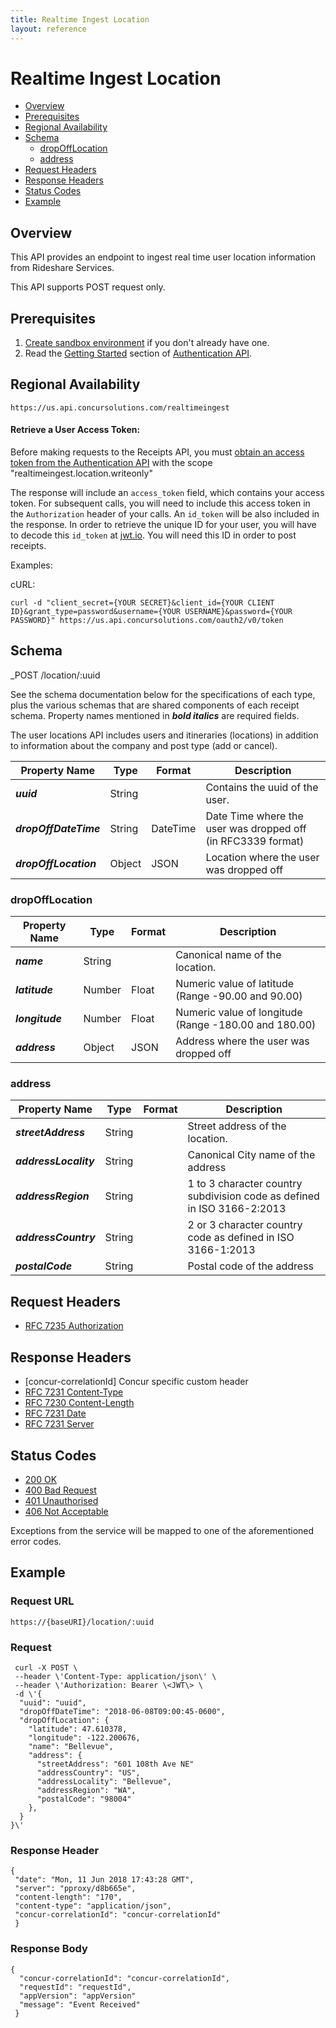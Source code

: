 ```yaml
---
title: Realtime Ingest Location
layout: reference
---
```


# Realtime Ingest Location

* [Overview](#overview)
* [Prerequisites](#prerequisites)
* [Regional Availability](#regionalAvailability)
* [Schema](#schema)
  * [dropOffLocation](#dropOffLocation)
  * [address](#address)
* [Request Headers](#requestHeaders)
* [Response Headers](#responseHeaders)
* [Status Codes](#statusCodes)
* [Example](#example)

## Overview

This API provides an endpoint to ingest real time user location information from Rideshare Services. 

This API supports POST request only.


## Prerequisites

1. [Create sandbox environment](/manage-apps/register.html) if you don't already have one.
2. Read the [Getting Started](/api-reference/authentication/getting-started.html) section of [Authentication API](/api-reference/authentication/apidoc.html).


## Regional Availability

```
https://us.api.concursolutions.com/realtimeingest
```

#### Retrieve a User Access Token:

Before making requests to the Receipts API, you must [obtain an access token from the Authentication API](https://developer.concur.com/api-reference/authentication/getting-started.html) with the scope "realtimeingest.location.writeonly"

The response will include an `access_token` field, which contains your access token. For subsequent calls, you will need to include this access token in the `Authorization` header of your calls. An `id_token` will be also included in the response. In order to retrieve the unique ID for your user, you will have to decode this `id_token` at [jwt.io](https://jwt.io/). You will need this ID in order to post receipts.

Examples:

cURL:

```shell
curl -d "client_secret={YOUR SECRET}&client_id={YOUR CLIENT ID}&grant_type=password&username={YOUR USERNAME}&password={YOUR PASSWORD}" https://us.api.concursolutions.com/oauth2/v0/token
```

## Schema
_POST /location/:uuid

See the schema documentation below for the specifications of each type, plus the various schemas that are shared components of each receipt schema. Property names mentioned in __*bold italics*__ are required fields.

The user locations API includes users and itineraries (locations) in addition to information about the company and post type (add or cancel).

  | Property Name         | Type   | Format   | Description                                                  |
  | --------------------- | ------ | -------- | ------------------------------------------------------------ |
  | __*uuid*__            | String |          | Contains the uuid of the user.                               |
  | __*dropOffDateTime*__ | String | DateTime | Date Time where the user was dropped off (in RFC3339 format) |
  | __*dropOffLocation*__ | Object | JSON     | Location where the user was dropped off                      |

### dropOffLocation  
  
  | Property Name   | Type   | Format | Description                                           |
  | --------------- | ------ | ------ | ----------------------------------------------------- |
  | __*name*__      | String |        | Canonical name of the location.                       |
  | __*latitude*__  | Number | Float  | Numeric value of latitude (Range -90.00 and 90.00)    |
  | __*longitude*__ | Number | Float  | Numeric value of longitude (Range -180.00 and 180.00) |
  | __*address*__   | Object | JSON   | Address where the user was dropped off                |

  ### address
  | Property Name         | Type   | Format | Description                                                             |
  | --------------------- | ------ | ------ | ----------------------------------------------------------------------- |
  | __*streetAddress*__   | String |        | Street address of the location.                                         |
  | __*addressLocality*__ | String |        | Canonical City name of the address                                      |
  | __*addressRegion*__   | String |        | 1 to 3 character country subdivision code as defined in ISO 3166-2:2013 |
  | __*addressCountry*__  | String |        | 2 or 3 character country code as defined in ISO 3166-1:2013             |
  | __*postalCode*__      | String |        | Postal code of the address                                              |


## Request Headers

* [RFC 7235 Authorization](https://tools.ietf.org/html/rfc7235#section-4.2)

## Response Headers

* [concur-correlationId] Concur specific custom header
* [RFC 7231 Content-Type](https://tools.ietf.org/html/rfc7231#section-3.1.1.5)
* [RFC 7230 Content-Length](https://tools.ietf.org/html/rfc7230#section-3.3.2)
* [RFC 7231 Date](https://tools.ietf.org/html/rfc7231#section-7.1.1.2)
* [RFC 7231 Server](https://tools.ietf.org/html/rfc7231#section-7.4.2)

## Status Codes

* [200 OK](https://tools.ietf.org/html/rfc7231#section-6.3.1)
* [400 Bad Request](https://tools.ietf.org/html/rfc7231#section-6.5.1)
* [401 Unauthorised](https://tools.ietf.org/html/rfc7235#section-3.1)
* [406 Not Acceptable](https://tools.ietf.org/html/rfc7231#section-6.5.6)

Exceptions from the service will be mapped to one of the aforementioned
error codes.


## Example


### Request URL

  ```
  https://{baseURI}/location/:uuid
  ```

### Request

```
 curl -X POST \
 --header \'Content-Type: application/json\' \
 --header \'Authorization: Bearer \<JWT\> \
 -d \'{
  "uuid": "uuid",
  "dropOffDateTime": "2018-06-08T09:00:45-0600",
  "dropOffLocation": {
    "latitude": 47.610378,
    "longitude": -122.200676,
    "name": "Bellevue",
    "address": {
      "streetAddress": "601 108th Ave NE"
      "addressCountry": "US",
      "addressLocality": "Bellevue",
      "addressRegion": "WA",
      "postalCode": "98004"
    },
  }
}\'
```
### Response Header

```
{                           
 "date": "Mon, 11 Jun 2018 17:43:28 GMT", 
 "server": "pproxy/d8b665e", 
 "content-length": "170",       
 "content-type": "application/json",
 "concur-correlationId": "concur-correlationId"
 }                                                
```

### Response Body

```
{ 
  "concur-correlationId": "concur-correlationId",
  "requestId": "requestId",  
  "appVersion": "appVersion"                    
  "message": "Event Received"                          
 }                       
```
